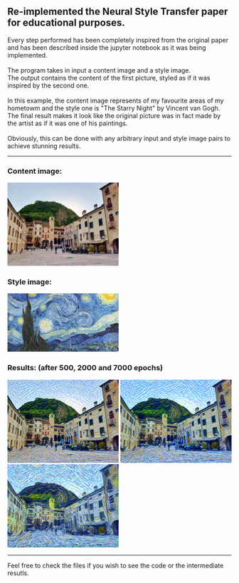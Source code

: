 <style>
#images {
    white-space: nowrap;
}
</style>

<h2>Re-implemented the Neural Style Transfer paper for educational purposes.</h2>
Every step performed has been completely inspired from the original paper and has been described inside the jupyter notebook as it was being implemented. <br><br>
The program takes in input a content image and a style image. <br> 
The output contains the content of the first picture, styled as if it was inspired by the second one. 
<br><br>
In this example, the content image represents of my favourite areas of my hometowm and the style one is "The Starry Night" by Vincent van Gogh. The final result makes it look like the original picture was in fact made by the artist as if it was one of his paintings.
<br><br>
Obviously, this can be done with any arbitrary input and style image pairs to achieve stunning results.
<hr>
<h3>Content image:</h3> 
<img title="Original content image" width="250px" alt="Alt text" src="content.jpg">
<h3>Style image:</h3> 
<img title="Original style image" width="250px" alt="Alt text" src="style.jpg">
<h3>Results: (after 500, 2000 and 7000 epochs)</h3> 
<img title="Output after 500 epochs" width="250px" alt="Alt text" src="500.png">
<img title="Output after 2000 epochs" width="250px" alt="Alt text" src="2000.png">
<img title="Output after 7000 epochs" width="250px" alt="Alt text" src="7000.png">
<hr>
Feel free to check the files if you wish to see the code or the intermediate resutls.